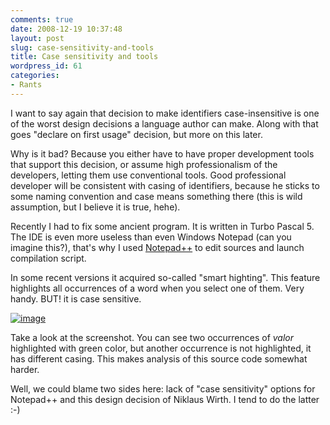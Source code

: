 ```yaml
---
comments: true
date: 2008-12-19 10:37:48
layout: post
slug: case-sensitivity-and-tools
title: Case sensitivity and tools
wordpress_id: 61
categories:
- Rants
---
```


I want to say again that decision to make identifiers case-insensitive is one of the worst design decisions a language author can make. Along with that goes "declare on first usage" decision, but more on this later.

Why is it bad? Because you either have to have proper development tools that support this decision, or assume high professionalism of the developers, letting them use conventional tools. Good professional developer will be consistent with casing of identifiers, because he sticks to some naming convention and case means something there (this is wild assumption, but I believe it is true, hehe).

Recently I had to fix some ancient program. It is written in Turbo Pascal 5. The IDE is even more useless than even Windows Notepad (can you imagine this?), that's why I used [Notepad++](http://notepad-plus.sourceforge.net/uk/about.php) to edit sources and launch compilation script.

In some recent versions it acquired so-called "smart highting". This feature highlights all occurrences of a word when you select one of them. Very handy. BUT! it is case sensitive.

[![image](http://software.tulentsev.com/wp-content/uploads/2008/12/image-thumb3.png)](http://software.tulentsev.com/wp-content/uploads/2008/12/image3.png)

Take a look at the screenshot. You can see two occurrences of _valor_ highlighted with green color, but another occurrence is not highlighted, it has different casing. This makes analysis of this source code somewhat harder.

Well, we could blame two sides here: lack of "case sensitivity" options for Notepad++ and this design decision of Niklaus Wirth. I tend to do the latter :-)
